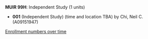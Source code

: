 **MUIR 99H**: Independent Study (1 units)

- **001** (Independent Study) (time and location TBA) by Chi, Neil C. (A09151947)

[Enrollment numbers over time](./MUIR99H.tsv)
